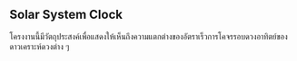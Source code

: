 Solar System Clock
-------------
โครงงานนี้มีวัตถุประสงค์เพื่อแสดงให้เห็นถึงความแตกต่างของอัตราเร็วการโคจรรอบดวงอาทิตย์ของดาวเคราะห์ดวงต่าง ๆ